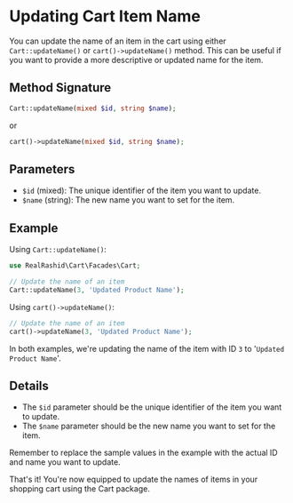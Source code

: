 # Updating Cart Item Name

You can update the name of an item in the cart using either `Cart::updateName()` or `cart()->updateName()` method. This can be useful if you want to provide a more descriptive or updated name for the item.

## Method Signature

```php
Cart::updateName(mixed $id, string $name);
```

or

```php
cart()->updateName(mixed $id, string $name);
```

## Parameters
- `$id` (mixed): The unique identifier of the item you want to update.
- `$name` (string): The new name you want to set for the item.

## Example

Using `Cart::updateName()`:

```php
use RealRashid\Cart\Facades\Cart;

// Update the name of an item
Cart::updateName(3, 'Updated Product Name');
```
Using `cart()->updateName()`:

```php
// Update the name of an item
cart()->updateName(3, 'Updated Product Name');
```
In both examples, we're updating the name of the item with ID `3` to '`Updated Product Name`'.

## Details

- The `$id` parameter should be the unique identifier of the item you want to update.
- The `$name` parameter should be the new name you want to set for the item.

Remember to replace the sample values in the example with the actual ID and name you want to update.

That's it! You're now equipped to update the names of items in your shopping cart using the Cart package.
